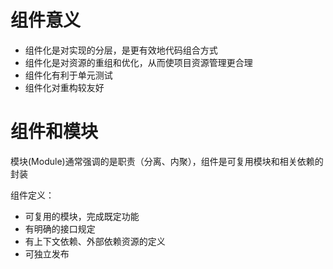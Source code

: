 # 组件意义
- 组件化是对实现的分层，是更有效地代码组合方式
- 组件化是对资源的重组和优化，从而使项目资源管理更合理
- 组件化有利于单元测试
- 组件化对重构较友好

# 组件和模块
模块(Module)通常强调的是职责（分离、内聚），组件是可复用模块和相关依赖的封装

组件定义：
- 可复用的模块，完成既定功能
- 有明确的接口规定
- 有上下文依赖、外部依赖资源的定义
- 可独立发布

